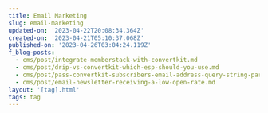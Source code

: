 ```yaml
---
title: Email Marketing
slug: email-marketing
updated-on: '2023-04-22T20:08:34.364Z'
created-on: '2023-04-21T05:10:37.068Z'
published-on: '2023-04-26T03:04:24.119Z'
f_blog-posts:
  - cms/post/integrate-memberstack-with-convertkit.md
  - cms/post/drip-vs-convertkit-which-esp-should-you-use.md
  - cms/post/pass-convertkit-subscribers-email-address-query-string-parameter.md
  - cms/post/email-newsletter-receiving-a-low-open-rate.md
layout: '[tag].html'
tags: tag
---
```



